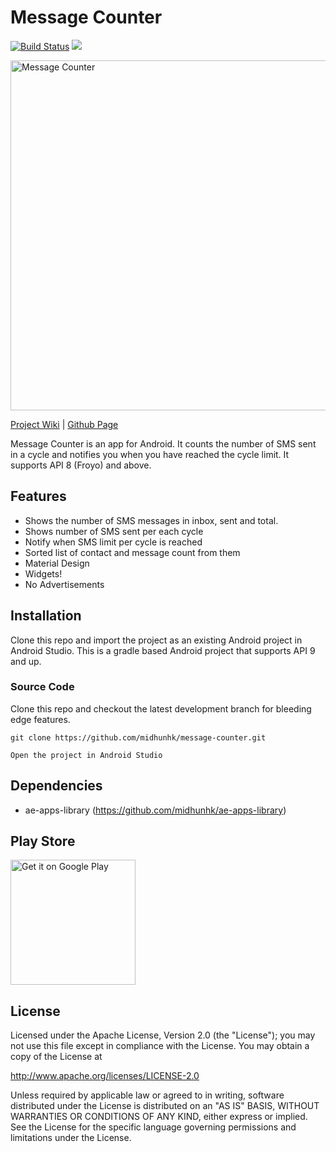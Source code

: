 Message Counter
===============
[![Build Status](https://travis-ci.org/midhunhk/message-counter.svg?branch=master)](https://travis-ci.org/midhunhk/message-counter) ![](https://img.shields.io/badge/version-3.2-008080.svg)

<img alt="Message Counter" src="https://github.com/midhunhk/message-counter/blob/master/docs/images/002.png" width="560"/>

[Project Wiki](https://github.com/midhunhk/message-counter/wiki) | [Github Page](http://midhunhk.github.io/message-counter)

Message Counter is an app for Android. It counts the number of SMS sent in a cycle and notifies you when you have reached the cycle limit. It supports API 8 (Froyo) and above.

## Features
- Shows the number of SMS messages in inbox, sent and total.
- Shows number of SMS sent per each cycle
- Notify when SMS limit per cycle is reached
- Sorted list of contact and message count from them
- Material Design
- Widgets!
- No Advertisements
 
## Installation
Clone this repo and import the project as an existing Android project in Android Studio. This is a gradle based Android project that supports API 9 and up.

### Source Code
Clone this repo and checkout the latest development branch for bleeding edge features.

```
git clone https://github.com/midhunhk/message-counter.git

Open the project in Android Studio
```
 
## Dependencies
 - ae-apps-library (https://github.com/midhunhk/ae-apps-library)

## Play Store

<a href="https://play.google.com/store/apps/details?id=com.ae.apps.messagecounter">
 <img alt="Get it on Google Play" width="200px" src="https://play.google.com/intl/en_us/badges/images/generic/en_badge_web_generic.png">
</a>
 
## License
 Licensed under the Apache License, Version 2.0 (the "License");
 you may not use this file except in compliance with the License.
 You may obtain a copy of the License at
  
 http://www.apache.org/licenses/LICENSE-2.0
  
 Unless required by applicable law or agreed to in writing, software
 distributed under the License is distributed on an "AS IS" BASIS,
 WITHOUT WARRANTIES OR CONDITIONS OF ANY KIND, either express or implied.
 See the License for the specific language governing permissions and
 limitations under the License.
